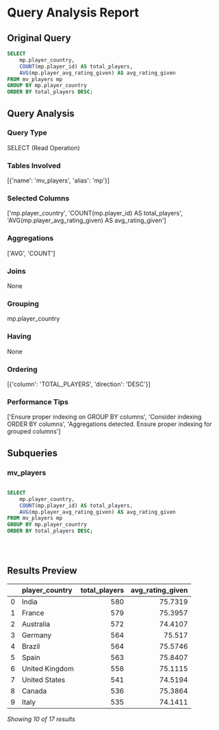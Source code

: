 # Query Analysis Report

## Original Query
```sql
SELECT 
    mp.player_country, 
    COUNT(mp.player_id) AS total_players, 
    AVG(mp.player_avg_rating_given) AS avg_rating_given
FROM mv_players mp
GROUP BY mp.player_country
ORDER BY total_players DESC;
```

## Query Analysis

### Query Type
SELECT (Read Operation)

### Tables Involved
[{'name': 'mv_players', 'alias': 'mp'}]

### Selected Columns
['mp.player_country', 'COUNT(mp.player_id) AS total_players', 'AVG(mp.player_avg_rating_given) AS avg_rating_given']

### Aggregations
['AVG', 'COUNT']

### Joins
None

### Grouping
mp.player_country

### Having
None

### Ordering
[{'column': 'TOTAL_PLAYERS', 'direction': 'DESC'}]

### Performance Tips
['Ensure proper indexing on GROUP BY columns', 'Consider indexing ORDER BY columns', 'Aggregations detected. Ensure proper indexing for grouped columns']

## Subqueries

### mv_players
```sql

SELECT 
    mp.player_country, 
    COUNT(mp.player_id) AS total_players, 
    AVG(mp.player_avg_rating_given) AS avg_rating_given
FROM mv_players mp
GROUP BY mp.player_country
ORDER BY total_players DESC;


    
```

## Results Preview
|    | player_country   |   total_players |   avg_rating_given |
|---:|:-----------------|----------------:|-------------------:|
|  0 | India            |             580 |            75.7319 |
|  1 | France           |             579 |            75.3957 |
|  2 | Australia        |             572 |            74.4107 |
|  3 | Germany          |             564 |            75.517  |
|  4 | Brazil           |             564 |            75.5746 |
|  5 | Spain            |             563 |            75.8407 |
|  6 | United Kingdom   |             558 |            75.1115 |
|  7 | United States    |             541 |            74.5194 |
|  8 | Canada           |             536 |            75.3864 |
|  9 | Italy            |             535 |            74.1411 |

*Showing 10 of 17 results*
